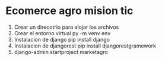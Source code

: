 # Ecomerce agro mision tic
1. Crear un direcotrio para alojar los archivos
2. Crear el entorno virtual py -m venv env
3. Instalacion de django pip install django
4. Instalacion de djangorest pip install djangorestgramework
5. django-admin startproject marketagro
